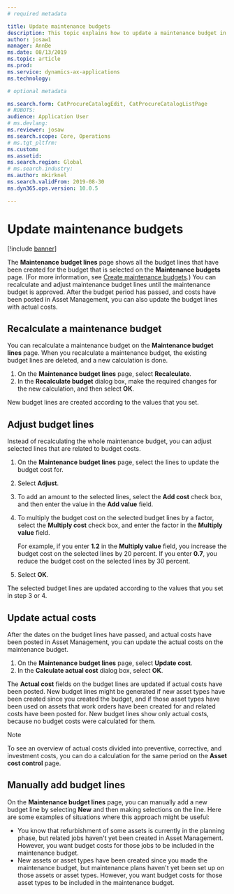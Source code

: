 ```yaml
---
# required metadata

title: Update maintenance budgets
description: This topic explains how to update a maintenance budget in Asset Management.
author: josaw1
manager: AnnBe
ms.date: 08/13/2019
ms.topic: article
ms.prod: 
ms.service: dynamics-ax-applications
ms.technology: 

# optional metadata

ms.search.form: CatProcureCatalogEdit, CatProcureCatalogListPage
# ROBOTS: 
audience: Application User
# ms.devlang: 
ms.reviewer: josaw
ms.search.scope: Core, Operations
# ms.tgt_pltfrm: 
ms.custom: 
ms.assetid: 
ms.search.region: Global
# ms.search.industry: 
ms.author: mkirknel
ms.search.validFrom: 2019-08-30
ms.dyn365.ops.version: 10.0.5

---
```


# Update maintenance budgets

[!include [banner](../../includes/banner.md)]

 

The **Maintenance budget lines** page shows all the budget lines that have been created for the budget that is selected on the **Maintenance budgets** page. (For more information, see [Create maintenance budgets](create-maintenance-budget.md).) You can recalculate and adjust maintenance budget lines until the maintenance budget is approved. After the budget period has passed, and costs have been posted in Asset Management, you can also update the budget lines with actual costs.

## Recalculate a maintenance budget

You can recalculate a maintenance budget on the **Maintenance budget lines** page. When you recalculate a maintenance budget, the existing budget lines are deleted, and a new calculation is done.

1. On the **Maintenance budget lines** page, select **Recalculate**.
2. In the **Recalculate budget** dialog box, make the required changes for the new calculation, and then select **OK**.

New budget lines are created according to the values that you set.

## Adjust budget lines

Instead of recalculating the whole maintenance budget, you can adjust selected lines that are related to budget costs.

1. On the **Maintenance budget lines** page, select the lines to update the budget cost for.
2. Select **Adjust**.
3. To add an amount to the selected lines, select the **Add cost** check box, and then enter the value in the **Add value** field.
4. To multiply the budget cost on the selected budget lines by a factor, select the **Multiply cost** check box, and enter the factor in the **Multiply value** field.

    For example, if you enter **1.2** in the **Multiply value** field, you increase the budget cost on the selected lines by 20 percent. If you enter **0.7**, you reduce the budget cost on the selected lines by 30 percent.

5. Select **OK**.

The selected budget lines are updated according to the values that you set in step 3 or 4.

## Update actual costs

After the dates on the budget lines have passed, and actual costs have been posted in Asset Management, you can update the actual costs on the maintenance budget.

1. On the **Maintenance budget lines** page, select **Update cost**.
2. In the **Calculate actual cost** dialog box, select **OK**.

The **Actual cost** fields on the budget lines are updated if actual costs have been posted. New budget lines might be generated if new asset types have been created since you created the budget, and if those asset types have been used on assets that work orders have been created for and related costs have been posted for. New budget lines show only actual costs, because no budget costs were calculated for them.

> [!NOTE]
> To see an overview of actual costs divided into preventive, corrective, and investment costs, you can do a calculation for the same period on the **Asset cost control** page. 

## Manually add budget lines

On the **Maintenance budget lines** page, you can manually add a new budget line by selecting **New** and then making selections on the line. Here are some examples of situations where this approach might be useful:

- You know that refurbishment of some assets is currently in the planning phase, but related jobs haven't yet been created in Asset Management. However, you want budget costs for those jobs to be included in the maintenance budget.
- New assets or asset types have been created since you made the maintenance budget, but maintenance plans haven't yet been set up on those assets or asset types. However, you want budget costs for those asset types to be included in the maintenance budget.
